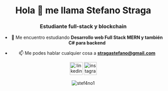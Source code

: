 <div align="center">
<h1 align="center">Hola 👋 me llama Stefano Straga</h1>
<h3 align="center">Estudiante full-stack y blockchain</h3>

- 🌱 Me encuentro estudiando **Desarrollo web Full Stack MERN y también C# para backend**

- 📫 Me podes hablar cualquier cosa a **stragastefano@gmail.com**

[<img src='https://cdn.jsdelivr.net/npm/simple-icons@3.0.1/icons/linkedin.svg' alt='linkedin' height='40' margin='30px'>](https://www.linkedin.com/in/stragastefano/)
[<img src='https://cdn.jsdelivr.net/npm/simple-icons@3.0.1/icons/instagram.svg' alt='instagram' height='40' margin='30px'>](https://www.instagram.com/__stef4no/) 

<p> <img align="center" src="https://github-readme-stats.vercel.app/api?username=stef4no1&show_icons=true&locale=en" alt="stef4no1" /></p>
</div>

